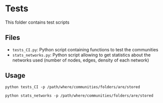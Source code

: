 # Tests

This folder contains test scripts

## Files

* ```tests_CI.py```: Python script containing functions to test the communities
* ```stats_networks.py```: Python script allowing to get statistics about the networks used (number of nodes, edges, density of each network)

## Usage 

```python tests_CI -p /path/where/communities/folders/are/stored```

```python stats_networks -p /path/where/communities/folders/are/stored```
